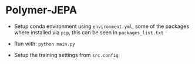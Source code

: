 # Polymer-JEPA


- Setup conda environment using `environment.yml`, some of the packages where installed via `pip`, this can be seen in `packages_list.txt`


- Run with: `python main.py`

- Setup the training settings from `src.config`